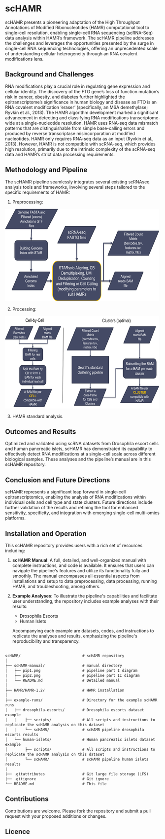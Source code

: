 # scHAMR
scHAMR presents a pioneering adaptation of the High Throughput Annotations of Modified Ribonucleotides (HAMR) computational tool to single-cell resolution, enabling single-cell RNA sequencing (scRNA-Seq) data analysis within HAMR’s framework. The scHAMR pipeline addresses the challenges and leverages the opportunities presented by the surge in single-cell RNA sequencing technologies, offering an unprecedented scale of understanding cellular heterogeneity through an RNA covalent modifications lens.

## Background and Challenges
RNA modifications play a crucial role in regulating gene expression and cellular identity. The discovery of the FTO gene’s loss of function mutation’s risk in cancer, obesity, and diabetes further highlighted the epitranscriptome’s significance in human biology and disease as FTO is an RNA covalent modification ‘eraser’ (specifically, an M6A demethylase; Ryvkin et al., 2013). The HAMR algorithm development marked a significant advancement in detecting and classifying RNA modifications transcriptome-wide at a single-nucleotide resolution. HAMR uses RNA-seq data mismatch patterns that are distinguishable from simple base-calling errors and produced by reverse transcriptase misincorporation at modified nucleotides. HAMR only requires RNA-seq data as an input (Ryvkin et al., 2013). However, HAMR is not compatible with scRNA-seq, which provides high resolution, primarily due to the intrinsic complexity of the scRNA-seq data and HAMR’s strict data processing requirements.

## Methodology and Pipeline

The scHAMR pipeline seamlessly integrates several existing scRNAseq analysis tools and frameworks, involving several steps tailored to the specific requirements of HAMR:
1. Preprocessing:
<img src="./scHAMR-manual/pip1.png" alt="alt text" width="500" height="300">

2. Processing:
<img src="./scHAMR-manual/pip2.png" alt="alt text" width="500" height="300">

3. HAMR standard analysis.

## Outcomes and Results
Optimized and validated using scRNA datasets from Drosophila escort cells and human pancreatic islets, scHAMR has demonstrated its capability to effectively detect RNA modifications at a single-cell scale across different biological samples. These analyses and the pipeline’s manual are in this scHAMR repository.

## Conclusion and Future Directions
scHAMR represents a significant leap forward in single-cell epitranscriptomics, enabling the analysis of RNA modifications within individual cells and cell type and state clusters. Future directions include further validation of the results and refining the tool for enhanced sensitivity, specificity, and integration with emerging single-cell multi-omics platforms.

## Installation and Operation

This scHAMR repository provides users with a rich set of resources including:

1. **scHAMR Manual**: A full, detailed, and well-organized manual with complete instructions, and code is available. It ensures that users can  navigate the pipeline's features and utilize its functionality fully and smoothly. The manual encompasses all essential aspects from installations and setup to data preprocessing, data processing, running HAMR, and troubleshooting, among others.
   
2. **Example Analyses**: To illustrate the pipeline's capabilities and facilitate user understanding, the repository includes example analyses with their results:
   * Drosophila Escorts
   * Human Islets

   Accompanying each example are datasets, codes, and instructions to replicate the analyses and results, emphasizing the pipeline's reproducibility and transparency.


```graph

scHAMR/                            # scHAMR repository
│
├── scHAMR-manual/                 # manual directory
│   ├── pip1.png                   # pipeline part I diagram
|   ├── pip2.png                   # pipeline part II diagram
|   └── README.md                  # Detailed manual
│
├── HAMR/HAMR-1.2/                 # HAMR installation
│
├── example-runs/                  # Directory for the example scHAMR runs
│   ├── drosophila-escorts/        # Drosophila escorts dataset example
│   |    ├── scripts/              # All scripts and instructions to replicate the scHAMR analysis on this dataset
│   |    └── scHAMR/               # scHAMR pipeline drosophila escorts results  
│   └── human-islets/              # Human pancreatic islets dataset example
│        ├── scripts/              # All scripts and instructions to replicate the scHAMR analysis on this dataset
│        └── scHAMR/               # scHAMR pipeline human islets results  
| 
├── .gitattributes                 # Git large file storage (LFS)
├── .gitignore                     # Git ignore
└── README.md                      # This file

```

## Contributions
Contributions are welcome. Please fork the repository and submit a pull request with your proposed additions or changes.

## Licence
